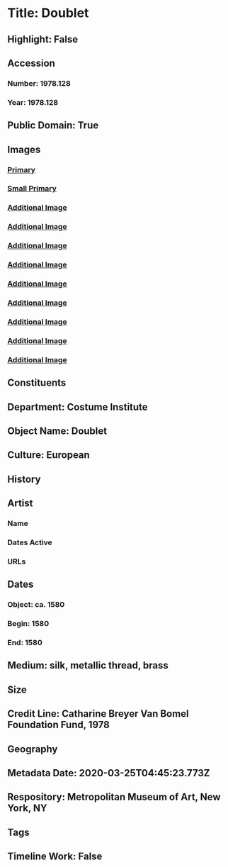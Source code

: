 # Title: Doublet
## Highlight: False
## Accession
### Number: 1978.128
### Year: 1978.128
## Public Domain: True
## Images
### [Primary](https://images.metmuseum.org/CRDImages/ci/original/DT10116.jpg)
### [Small Primary](https://images.metmuseum.org/CRDImages/ci/web-large/DT10116.jpg)
### [Additional Image](https://images.metmuseum.org/CRDImages/ci/original/1978.128_F2.jpg)
### [Additional Image](https://images.metmuseum.org/CRDImages/ci/original/1978.128_B.jpg)
### [Additional Image](https://images.metmuseum.org/CRDImages/ci/original/1978.128_d1.jpg)
### [Additional Image](https://images.metmuseum.org/CRDImages/ci/original/1978.128_d2.jpg)
### [Additional Image](https://images.metmuseum.org/CRDImages/ci/original/1978.128_d3.jpg)
### [Additional Image](https://images.metmuseum.org/CRDImages/ci/original/1978.128_d4.jpg)
### [Additional Image](https://images.metmuseum.org/CRDImages/ci/original/1978.128_d5.jpg)
### [Additional Image](https://images.metmuseum.org/CRDImages/ci/original/1978.128_d6.jpg)
### [Additional Image](https://images.metmuseum.org/CRDImages/ci/original/CI.1978.128.jpg)
## Constituents
## Department: Costume Institute
## Object Name: Doublet
## Culture: European
## History
## Artist
### Name
### Dates Active
### URLs
## Dates
### Object: ca. 1580
### Begin: 1580
### End: 1580
## Medium: silk, metallic thread, brass
## Size
## Credit Line: Catharine Breyer Van Bomel Foundation Fund, 1978
## Geography
## Metadata Date: 2020-03-25T04:45:23.773Z
## Respository: Metropolitan Museum of Art, New York, NY
## Tags
## Timeline Work: False